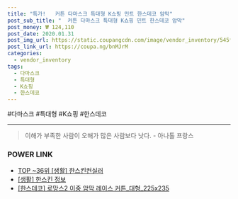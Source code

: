 ```yaml
--- 
title: "특가!   커튼 다마스크 특대형 K쇼핑 민트 한스데코 암막" 
post_sub_title: "  커튼 다마스크 특대형 K쇼핑 민트 한스데코 암막" 
post_money: ₩ 124,110 
post_date: 2020.01.31 
post_img_url: https://static.coupangcdn.com/image/vendor_inventory/545f/6db02065e6f46836e91cea350a819f567d77824e4628234358fca3f6d755.jpg 
post_link_url: https://coupa.ng/bnMJrM 
categories: 
  - vendor_inventory 
tags: 
  - 다마스크 
  - 특대형 
  - K쇼핑 
  - 한스데코 
--- 
```

  #다마스크 #특대형 #K쇼핑 #한스데코 
<hr> 

> 이해가 부족한 사람이 오해가 많은 사람보다 낫다. - 아나톨 프랑스 


### POWER LINK

* <a href="https://blog.naver.com/fasyy4321/221778571279" target="_blank"> TOP ~36위 [생활] 한스킨컨실러</a>
* <a href="https://blog.naver.com/sakai111/221766456374" target="_blank"> [생활] 한스킨 정보 </a>
* <a href="https://blog.naver.com/fasyy4321/221786535403" target="_blank">[한스데코] 로망스2 이중 암막 레이스 커튼_대형_225x235</a>
